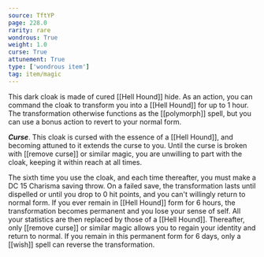 ```yaml
---
source: TftYP
page: 228.0
rarity: rare
wondrous: True
weight: 1.0
curse: True
attunement: True
type: ['wondrous item']
tag: item/magic
---
```


This dark cloak is made of cured [[Hell Hound]] hide. As an action, you can command the cloak to transform you into a [[Hell Hound]] for up to 1 hour. The transformation otherwise functions as the [[polymorph]] spell, but you can use a bonus action to revert to your normal form.

**_Curse_**. This cloak is cursed with the essence of a [[Hell Hound]], and becoming attuned to it extends the curse to you. Until the curse is broken with [[remove curse]] or similar magic, you are unwilling to part with the cloak, keeping it within reach at all times.

The sixth time you use the cloak, and each time thereafter, you must make a DC 15 Charisma saving throw. On a failed save, the transformation lasts until dispelled or until you drop to 0 hit points, and you can't willingly return to normal form. If you ever remain in [[Hell Hound]] form for 6 hours, the transformation becomes permanent and you lose your sense of self. All your statistics are then replaced by those of a [[Hell Hound]]. Thereafter, only [[remove curse]] or similar magic allows you to regain your identity and return to normal. If you remain in this permanent form for 6 days, only a [[wish]] spell can reverse the transformation.


